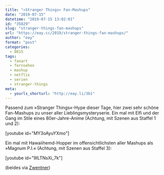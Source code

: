 ```yaml
---
title: "»Stranger Things« Fan-Mashups"
date: "2019-07-15"
datetime: "2019-07-15 13:02:01"
id: "35829"
slug: "stranger-things-fan-mashups"
url: "https://eay.cc/2019/stranger-things-fan-mashups/"
author: "eay"
format: "post"
categories:
  - 0815
tags:
  - fanart
  - fernsehen
  - mashup
  - netflix
  - serien
  - stranger-things
meta:
  - yourls_shorturl: "http://eay.li/3b1"
---
```


Passend zum »Stranger Things«-Hype dieser Tage, hier zwei sehr schöne Fan-Mashups zu unser aller Lieblingsmysteryserie. Ein mal mit Elfi und der Gang im Stile eines 80er-Jahre-Anime (Achtung, mit Szenen aus Staffel 1 und 2):

\[youtube id="MY3oAyuYXmo"\]

Ein mal mit Hawaiihemd-Hopper im offensichtlichsten aller Mashups als »Magnum P.I.« (Achtung, mit Szenen aus Staffel 3):

\[youtube id="9ILTNsXi\_7k"\]

(beides via [Zwentner](https://www.zwentner.com/))
